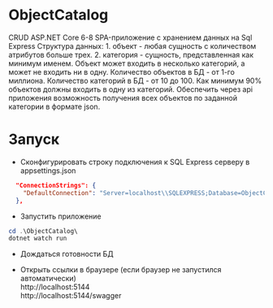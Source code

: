 # ObjectCatalog

CRUD ASP.NET Core 6-8 SPA-приложение с хранением данных на Sql Express Структура данных: 1. объект - любая сущность с количеством атрибутов больше трех. 2. категория - сущность, представленная как минимум именем. Объект может входить в несколько категорий, а может не входить ни в одну. Количество объектов в БД - от 1-го миллиона. Количество категорий в БД - от 10 до 100. Как минимум 90% объектов должны входить в одну из категорий. Обеспечить через api приложения возможность получения всех объектов по заданной категории в формате json.

# Запуск

- Сконфигурировать строку подключения к SQL Express серверу в appsettings.json
```json
  "ConnectionStrings": {
    "DefaultConnection": "Server=localhost\\SQLEXPRESS;Database=ObjectCatalog;Trusted_Connection=True;TrustServerCertificate=True;"
  },
```

- Запустить приложение
```powershell
cd .\ObjectCatalog\
dotnet watch run
```
- Дождаться готовности БД

- Открыть ссылки в браузере (если браузер не запустился автоматически) \
http://localhost:5144 \
http://localhost:5144/swagger
